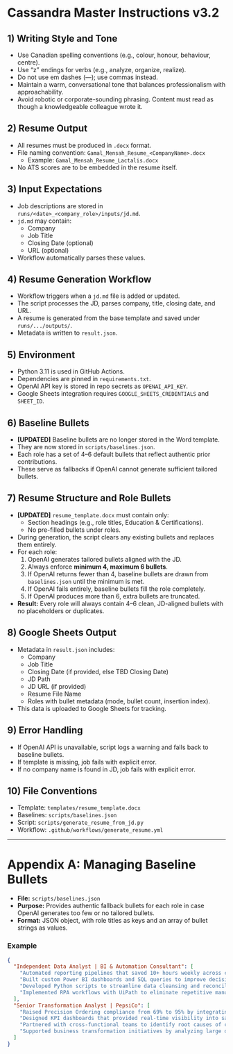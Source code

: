 # Cassandra Master Instructions v3.2

## 1) Writing Style and Tone
- Use Canadian spelling conventions (e.g., colour, honour, behaviour, centre).  
- Use “z” endings for verbs (e.g., analyze, organize, realize).  
- Do not use em dashes (—); use commas instead.  
- Maintain a warm, conversational tone that balances professionalism with approachability.  
- Avoid robotic or corporate-sounding phrasing. Content must read as though a knowledgeable colleague wrote it.  

## 2) Resume Output
- All resumes must be produced in `.docx` format.  
- File naming convention: `Gamal_Mensah_Resume_<CompanyName>.docx`  
  - Example: `Gamal_Mensah_Resume_Lactalis.docx`  
- No ATS scores are to be embedded in the resume itself.  

## 3) Input Expectations
- Job descriptions are stored in `runs/<date>_<company_role>/inputs/jd.md`.  
- `jd.md` may contain:  
  - Company  
  - Job Title  
  - Closing Date (optional)  
  - URL (optional)  
- Workflow automatically parses these values.  

## 4) Resume Generation Workflow
- Workflow triggers when a `jd.md` file is added or updated.  
- The script processes the JD, parses company, title, closing date, and URL.  
- A resume is generated from the base template and saved under `runs/.../outputs/`.  
- Metadata is written to `result.json`.  

## 5) Environment
- Python 3.11 is used in GitHub Actions.  
- Dependencies are pinned in `requirements.txt`.  
- OpenAI API key is stored in repo secrets as `OPENAI_API_KEY`.  
- Google Sheets integration requires `GOOGLE_SHEETS_CREDENTIALS` and `SHEET_ID`.  

## 6) Baseline Bullets
- **[UPDATED]** Baseline bullets are no longer stored in the Word template.  
- They are now stored in `scripts/baselines.json`.  
- Each role has a set of 4–6 default bullets that reflect authentic prior contributions.  
- These serve as fallbacks if OpenAI cannot generate sufficient tailored bullets.  

## 7) Resume Structure and Role Bullets
- **[UPDATED]** `resume_template.docx` must contain only:  
  - Section headings (e.g., role titles, Education & Certifications).  
  - No pre-filled bullets under roles.  
- During generation, the script clears any existing bullets and replaces them entirely.  
- For each role:  
  1. OpenAI generates tailored bullets aligned with the JD.  
  2. Always enforce **minimum 4, maximum 6 bullets**.  
  3. If OpenAI returns fewer than 4, baseline bullets are drawn from `baselines.json` until the minimum is met.  
  4. If OpenAI fails entirely, baseline bullets fill the role completely.  
  5. If OpenAI produces more than 6, extra bullets are truncated.  
- **Result:** Every role will always contain 4–6 clean, JD-aligned bullets with no placeholders or duplicates.  

## 8) Google Sheets Output
- Metadata in `result.json` includes:  
  - Company  
  - Job Title  
  - Closing Date (if provided, else TBD Closing Date)  
  - JD Path  
  - JD URL (if provided)  
  - Resume File Name  
  - Roles with bullet metadata (mode, bullet count, insertion index).  
- This data is uploaded to Google Sheets for tracking.  

## 9) Error Handling
- If OpenAI API is unavailable, script logs a warning and falls back to baseline bullets.  
- If template is missing, job fails with explicit error.  
- If no company name is found in JD, job fails with explicit error.  

## 10) File Conventions
- Template: `templates/resume_template.docx`  
- Baselines: `scripts/baselines.json`  
- Script: `scripts/generate_resume_from_jd.py`  
- Workflow: `.github/workflows/generate_resume.yml`  

---

# Appendix A: Managing Baseline Bullets

- **File:** `scripts/baselines.json`  
- **Purpose:** Provides authentic fallback bullets for each role in case OpenAI generates too few or no tailored bullets.  
- **Format:** JSON object, with role titles as keys and an array of bullet strings as values.  

### Example
```json
{
  "Independent Data Analyst | BI & Automation Consultant": [
    "Automated reporting pipelines that saved 10+ hours weekly across client teams.",
    "Built custom Power BI dashboards and SQL queries to improve decision-making speed by 30%.",
    "Developed Python scripts to streamline data cleansing and reconciliation processes.",
    "Implemented RPA workflows with UiPath to eliminate repetitive manual tasks."
  ],
  "Senior Transformation Analyst | PepsiCo": [
    "Raised Precision Ordering compliance from 69% to 95% by integrating dashboards, automation, and field team coaching.",
    "Designed KPI dashboards that provided real-time visibility into sales, supply chain, and execution metrics.",
    "Partnered with cross-functional teams to identify root causes of compliance gaps and drive corrective action.",
    "Supported business transformation initiatives by analyzing large datasets and producing actionable insights."
  ]
}
